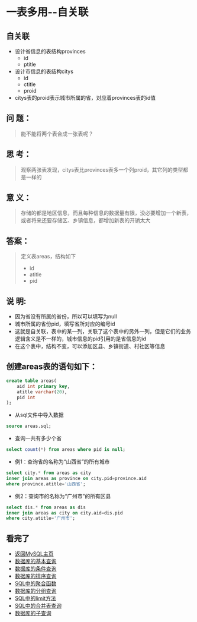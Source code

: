 一表多用--自关联  
====

## 自关联  
* 设计省信息的表结构provinces  
  * id
  * ptitle
* 设计市信息的表结构citys  
  * id
  * ctitle
  * proid
* citys表的proid表示城市所属的省，对应着provinces表的id值  

## 问 题： 
> 能不能将两个表合成一张表呢？  

## 思 考： 
> 观察两张表发现，citys表比provinces表多一个列proid，其它列的类型都是一样的  

## 意 义： 
> 存储的都是地区信息，而且每种信息的数据量有限，没必要增加一个新表，或者将来还要存储区、乡镇信息，都增加新表的开销太大  

## 答案：  
> 定义表areas，结构如下
> * id
> * atitle
> * pid

## 说 明:  
- 因为省没有所属的省份，所以可以填写为null  
- 城市所属的省份pid，填写省所对应的编号id  
- 这就是自关联，表中的某一列，关联了这个表中的另外一列，但是它们的业务逻辑含义是不一样的，城市信息的pid引用的是省信息的id  
- 在这个表中，结构不变，可以添加区县、乡镇街道、村社区等信息  

## 创建areas表的语句如下：  
```SQL
create table areas(
    aid int primary key,
    atitle varchar(20),
    pid int
);
```
- 从sql文件中导入数据  
```SQL
source areas.sql;
```
- 查询一共有多少个省  
```SQL
select count(*) from areas where pid is null;
```

- 例1：查询省的名称为“山西省”的所有城市  
```SQL
select city.* from areas as city
inner join areas as province on city.pid=province.aid
where province.atitle='山西省';
```
- 例2：查询市的名称为“广州市”的所有区县  
```SQL
select dis.* from areas as dis
inner join areas as city on city.aid=dis.pid
where city.atitle='广州市';
```

## 看完了  
- [返回MySQL主页](https://github.com/KissMyLady/MySQL/blob/master/README.md)
- [数据库的基本查询](https://github.com/KissMyLady/MySQL/blob/master/Note/select_from_databases1.md)  
- [数据库的条件查询](https://github.com/KissMyLady/MySQL/blob/master/Note/select_where.md)   
- [数据库的排序查询](https://github.com/KissMyLady/MySQL/blob/master/Note/select_order_by.md)  
- [SQL中的聚合函数](https://github.com/KissMyLady/MySQL/blob/master/Note/select_faction.md)  
- [数据库的分组查询](https://github.com/KissMyLady/MySQL/blob/master/Note/select_gorup_by.md)  
- [SQL中的limit方法](https://github.com/KissMyLady/MySQL/blob/master/Note/select_limit.md)  
- [SQL中的合并表查询](https://github.com/KissMyLady/MySQL/blob/master/Note/select_join_on.md)  
- [数据库的子查询](https://github.com/KissMyLady/MySQL/blob/master/Note/select_son_find.md) 








